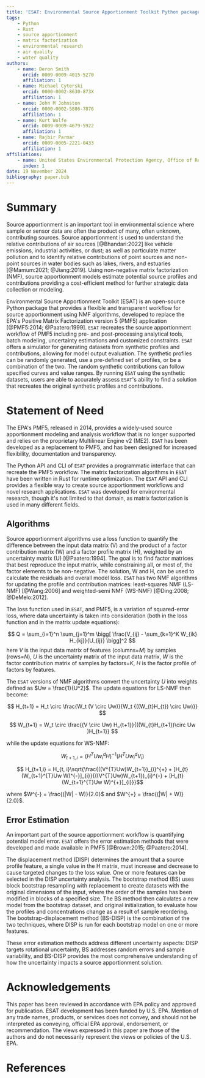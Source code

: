 ```yaml
---
title: 'ESAT: Environmental Source Apportionment Toolkit Python package'
tags: 
    - Python
    - Rust
    - source apportionment
    - matrix factorization
    - environmental research
    - air quality
    - water quality
authors:
    - name: Deron Smith
      orcid: 0009-0009-4015-5270
      affiliation: 1
    - name: Michael Cyterski
      orcid: 0000-0002-8630-873X
      affiliation: 1
    - name: John M Johnston
      orcid: 0000-0002-5886-7876
      affiliation: 1
    - name: Kurt Wolfe
      orcid: 0009-0009-4679-5922
      affiliation: 1
    - name: Rajbir Parmar
      orcid: 0009-0005-2221-0433
      affiliation: 1
affiliations:
    - name: United States Environmental Protection Agency, Office of Research and Development, Center for Environmental Measurement and Modeling
      index: 1
date: 19 November 2024
bibliography: paper.bib
---
```


# Summary

Source apportionment is an important tool in environmental science where sample or sensor data are often the product
of many, often unknown, contributing sources. Source apportionment is used to understand the relative contributions of 
air sources [@Bhandari:2022] like vehicle emissions, industrial activities, or dust; as well as particulate matter 
pollution and to identify relative contributions of point sources and non-point sources in water bodies such as lakes, 
rivers, and estuaries [@Mamum:2021; @Jiang:2019]. Using non-negative matrix factorization (NMF), source apportionment 
models estimate potential source profiles and contributions providing a cost-efficient method for further strategic data 
collection or modeling.

Environmental Source Apportionment Toolkit (ESAT) is an open-source Python package that provides a flexible and 
transparent workflow for source apportionment using NMF algorithms, developed to replace the EPA's Positive 
Matrix Factorization version 5 (PMF5) application [@PMF5:2014; @Paatero:1999]. `ESAT` recreates the source apportionment 
workflow of PMF5 including pre- and post-processing analytical tools, batch modeling, uncertainty estimations and customized 
constraints. `ESAT` offers a simulator for generating datasets from synthetic profiles and contributions, allowing for 
model output evaluation. The synthetic profiles can be randomly generated, use a pre-defined set of profiles, or be a 
combination of the two. The random synthetic contributions can follow specified curves and value ranges. By running `ESAT` 
using the synthetic datasets, users are able to accurately assess `ESAT`'s ability to find a solution that recreates the 
original synthetic profiles and contributions. 

# Statement of Need

The EPA's PMF5, released in 2014, provides a widely-used source apportionment modeling and analysis 
workflow that is no longer supported and relies on the proprietary Multilinear Engine v2 (ME2). `ESAT` has been 
developed as a replacement to PMF5, and has been designed for increased flexibility, documentation and transparency. 

The Python API and CLI of `ESAT` provides a programmatic interface that can recreate the PMF5 workflow. 
The matrix factorization algorithms in `ESAT` have been written in Rust for runtime optimization. The `ESAT` API and CLI
provides a flexible way to create source apportionment workflows and novel research applications. `ESAT` was developed for 
environmental research, though it's not limited to that domain, as matrix factorization is used in many different fields.

## Algorithms
Source apportionment algorithms use a loss function to quantify the difference between the input data matrix (V) and 
the product of a factor contribution matrix (W) and a factor profile matrix (H), weighted by an uncertainty matrix (U) 
[@Paatero:1994]. The goal is to find factor matrices that best reproduce the input matrix, while constraining all, 
or most of, the factor elements to be non-negative. The solution, W and H, can be used to calculate the 
residuals and overall model loss. `ESAT` has two NMF algorithms for updating the profile and contribution matrices: 
least-squares NMF (LS-NMF) [@Wang:2006] and weighted-semi NMF (WS-NMF) [@Ding:2008; @DeMelo:2012]. 

The loss function used in `ESAT`, and PMF5, is a variation of squared-error loss, where data uncertainty is taken into
consideration (both in the loss function and in the matrix update equations):

$$ 
Q = \sum_{i=1}^n \sum_{j=1}^m \bigg[ \frac{V_{ij} - \sum_{k=1}^K W_{ik} H_{kj}}{U_{ij}} \bigg]^2 
$$
here $V$ is the input data matrix of features (columns=$M$) by samples (rows=$N$), $U$ is the uncertainty matrix of the 
input data matrix, $W$ is the factor contribution matrix of samples by factors=$K$, $H$ is the factor profile of 
factors by features.

The `ESAT` versions of NMF algorithms convert the uncertainty $U$ into weights defined as $Uw = \frac{1}{U^2}$. 
The update equations for LS-NMF then become:

$$ H_{t+1} = H_t \circ \frac{W_t (V \circ Uw)}{W_t {((W_{t}H_{t}) \circ Uw)}} $$

$$ W_{t+1} = W_t \circ \frac{(V \circ Uw) H_{t+1}}{((W_{t}H_{t+1})\circ Uw )H_{t+1}} $$

while the update equations for WS-NMF:

$$ W_{t+1,i} = (H^{T}Uw_{i}^{d}H)^{-1}(H^{T}Uw_{i}^{d}V_{i})$$

$$ H_{t+1,i} = H_{t, i}\sqrt{\frac{((V^{T}Uw)W_{t+1})_{i}^{+} + [H_{t}(W_{t+1}^{T}Uw W)^{-}]_{i}}{((V^{T}Uw)W_{t+1})_{i}^{-} + [H_{t}(W_{t+1}^{T}Uw W)^{+}]_{i}}}$$

where $W^{-} = \frac{(|W| - W)}{2.0}$ and $W^{+} = \frac{(|W| + W)}{2.0}$.

## Error Estimation
An important part of the source apportionment workflow is quantifying potential model error. `ESAT` offers the error 
estimation methods that were developed and made available in PMF5 [@Brown:2015; @Paatero:2014].

The displacement method (DISP) determines the amount that a source profile feature, a single value in the H matrix, 
must increase and decrease to cause targeted changes to the loss value. One or more features can be selected
in the DISP uncertainty analysis. The bootstrap method (BS) uses block bootstrap resampling with replacement to create
datasets with the original dimensions of the input, where the order of the samples has been modified in blocks of a
specified size. The BS method then calculates a new model from the bootstrap dataset, and original 
initialization, to evaluate how the profiles and concentrations change as a result of sample reordering.
The bootstrap-displacement method (BS-DISP) is the combination of the two techniques, where DISP is run for each 
bootstrap model on one or more features.

These error estimation methods address different uncertainty aspects: DISP targets rotational uncertainty, BS addresses 
random errors and sample variability, and BS-DISP provides the most comprehensive understanding of how the uncertainty 
impacts a source apportionment solution.

# Acknowledgements
This paper has been reviewed in accordance with EPA policy and approved for publication. 
ESAT development has been funded by U.S. EPA.  Mention of any trade names, products, or services does not convey, and 
should not be interpreted as conveying, official EPA approval, endorsement, or recommendation. The views expressed in 
this paper are those of the authors and do not necessarily represent the views or policies of the U.S. EPA.

# References